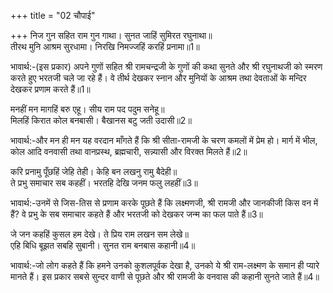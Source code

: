 +++
title = "02 चौपाई"

+++
निज गुन सहित राम गुन गाथा। सुनत जाहिं सुमिरत रघुनाथा॥  
तीरथ मुनि आश्रम सुरधामा। निरखि निमज्जहिं करहिं प्रनामा॥1॥  

भावार्थ:-(इस प्रकार) अपने गुणों सहित श्री रामचन्द्रजी के गुणों की कथा सुनते और श्री रघुनाथजी को स्मरण करते हुए भरतजी चले जा रहे हैं। वे तीर्थ देखकर स्नान और मुनियों के आश्रम तथा देवताओं के मन्दिर देखकर प्रणाम करते हैं॥1॥  

मनहीं मन मागहिं बरु एहू। सीय राम पद पदुम सनेहू॥  
मिलहिं किरात कोल बनबासी। बैखानस बटु जती उदासी॥2॥  

भावार्थ:-और मन ही मन यह वरदान माँगते हैं कि श्री सीता-रामजी के चरण कमलों में प्रेम हो। मार्ग में भील, कोल आदि वनवासी तथा वानप्रस्थ, ब्रह्मचारी, सन्न्यासी और विरक्त मिलते हैं॥2॥  

करि प्रनामु पूँछहिं जेहि तेही। केहि बन लखनु रामु बैदेही॥  
ते प्रभु समाचार सब कहहीं। भरतहि देखि जनम फलु लहहीं॥3॥  

भावार्थ:-उनमें से जिस-तिस से प्रणाम करके पूछते हैं कि लक्ष्मणजी, श्री रामजी और जानकीजी किस वन में हैं? वे प्रभु के सब समाचार कहते हैं और भरतजी को देखकर जन्म का फल पाते हैं॥3॥  

जे जन कहहिं कुसल हम देखे। ते प्रिय राम लखन सम लेखे॥  
एहि बिधि बूझत सबहि सुबानी। सुनत राम बनबास कहानी॥4॥  

भावार्थ:-जो लोग कहते हैं कि हमने उनको कुशलपूर्वक देखा है, उनको ये श्री राम-लक्ष्मण के समान ही प्यारे मानते हैं। इस प्रकार सबसे सुन्दर वाणी से पूछते और श्री रामजी के वनवास की कहानी सुनते जाते हैं॥4॥  
